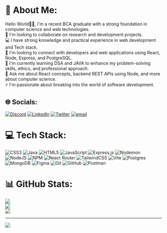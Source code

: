 # 💫 About Me:
Hello World👋🏻, I'm a recent BCA graduate with a strong foundation in computer science and web technologies. <br>👯 I'm looking to collaborate on research and development projects.<br>💻 I have strong knowledge and practical experience in web development and Tech stack.<br>🤝 I'm looking to connect with developers and web applications using React, Node, Express, and PostgreSQL. <br>🌱 I'm currently learning DSA and JAVA to enhance my problem-solving skills, ethics, and professional approach.<br>💬 Ask me about React concepts, backend REST APIs using Node, and more about computer science.<br>⚡ I'm passionate about breaking into the world of software development.


## 🌐 Socials:
[![Discord](https://img.shields.io/badge/Discord-%237289DA.svg?logo=discord&logoColor=white)](https://discord.gg/https://discord.gg/APejQy2d) [![LinkedIn](https://img.shields.io/badge/LinkedIn-%230077B5.svg?logo=linkedin&logoColor=white)](https://www.linkedin.com/in/sakthivelramesh/) [![Twitter](https://img.shields.io/badge/X-black.svg?logo=X&logoColor=white)](https://x.com/https://x.com/SakthivelRame10) [![email](https://img.shields.io/badge/Email-D14836?logo=gmail&logoColor=white)](mailto:sakthivelramesh.work@gmail.com) 

# 💻 Tech Stack:
![CSS3](https://img.shields.io/badge/css3-%231572B6.svg?style=for-the-badge&logo=css3&logoColor=white) ![Java](https://img.shields.io/badge/java-%23ED8B00.svg?style=for-the-badge&logo=openjdk&logoColor=white) ![HTML5](https://img.shields.io/badge/html5-%23E34F26.svg?style=for-the-badge&logo=html5&logoColor=white) ![JavaScript](https://img.shields.io/badge/javascript-%23323330.svg?style=for-the-badge&logo=javascript&logoColor=%23F7DF1E) ![Express.js](https://img.shields.io/badge/express.js-%23404d59.svg?style=for-the-badge&logo=express&logoColor=%2361DAFB) ![Nodemon](https://img.shields.io/badge/NODEMON-%23323330.svg?style=for-the-badge&logo=nodemon&logoColor=%BBDEAD) ![NodeJS](https://img.shields.io/badge/node.js-6DA55F?style=for-the-badge&logo=node.js&logoColor=white) ![NPM](https://img.shields.io/badge/NPM-%23CB3837.svg?style=for-the-badge&logo=npm&logoColor=white) ![React Router](https://img.shields.io/badge/React_Router-CA4245?style=for-the-badge&logo=react-router&logoColor=white) ![TailwindCSS](https://img.shields.io/badge/tailwindcss-%2338B2AC.svg?style=for-the-badge&logo=tailwind-css&logoColor=white) ![Vite](https://img.shields.io/badge/vite-%23646CFF.svg?style=for-the-badge&logo=vite&logoColor=white) ![Postgres](https://img.shields.io/badge/postgres-%23316192.svg?style=for-the-badge&logo=postgresql&logoColor=white) ![MongoDB](https://img.shields.io/badge/MongoDB-%234ea94b.svg?style=for-the-badge&logo=mongodb&logoColor=white) ![Figma](https://img.shields.io/badge/figma-%23F24E1E.svg?style=for-the-badge&logo=figma&logoColor=white) ![Git](https://img.shields.io/badge/git-%23F05033.svg?style=for-the-badge&logo=git&logoColor=white) ![GitHub](https://img.shields.io/badge/github-%23121011.svg?style=for-the-badge&logo=github&logoColor=white) ![Postman](https://img.shields.io/badge/Postman-FF6C37?style=for-the-badge&logo=postman&logoColor=white)
# 📊 GitHub Stats:
![](https://github-readme-stats.vercel.app/api?username=sakthivel155&theme=dark&hide_border=false&include_all_commits=true&count_private=true)<br/>
![](https://nirzak-streak-stats.vercel.app/?user=sakthivel155&theme=dark&hide_border=false)<br/>
![](https://github-readme-stats.vercel.app/api/top-langs/?username=sakthivel155&theme=dark&hide_border=false&include_all_commits=true&count_private=true&layout=compact)

---
[![](https://visitcount.itsvg.in/api?id=sakthivel155&icon=0&color=0)](https://visitcount.itsvg.in)

